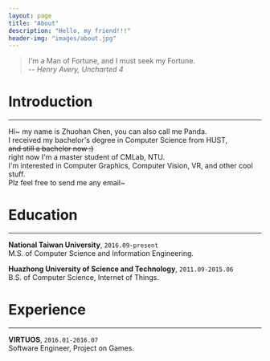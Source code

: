 ```yaml
---
layout: page
title: "About"
description: "Hello, my friend!!!"
header-img: "images/about.jpg"
---
```


>I'm a Man of Fortune, and I must seek my Fortune.  
-- *Henry Avery, Uncharted 4*  

# Introduction
---
Hi~ my name is Zhuohan Chen, you can also call me Panda.  
I received my bachelor's degree in Computer Science from HUST,  
~~and still a bachelor now :)~~  
right now I'm a master student of CMLab, NTU.  
I'm interested in Computer Graphics, Computer Vision, VR, and other cool stuff.  
Plz feel free to send me any email~  

# Education
---
**National Taiwan University**, `2016.09-present`  
M.S. of Computer Science and Information Engineering.  

**Huazhong University of Science and Technology**, `2011.09-2015.06`  
B.S. of Computer Science, Internet of Things.  

# Experience
---
**VIRTUOS**, `2016.01-2016.07`  
Software Engineer, Project on Games.